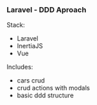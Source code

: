 ### Laravel - DDD Aproach

Stack:
- Laravel
- InertiaJS
- Vue

Includes:
- cars crud
- crud actions with modals
- basic ddd structure
